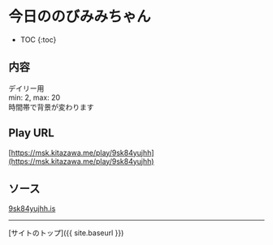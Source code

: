 # 今日ののびみみちゃん

* TOC
{:toc}

## 内容
デイリー用  
min: 2, max: 20  
時間帯で背景が変わります

## Play URL

[https://msk.kitazawa.me/play/9sk84yujhh](https://msk.kitazawa.me/play/9sk84yujhh)

## ソース

[9sk84yujhh.is](https://github.com/elysion-pre/MisskeyPlay/blob/main/src/kitazawa/9sk84yujhh.is)

----

[サイトのトップ]({{ site.baseurl }})
